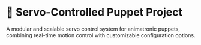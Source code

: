 # 🧠 Servo-Controlled Puppet Project

A modular and scalable servo control system for animatronic puppets, combining real-time motion control with customizable configuration options.
